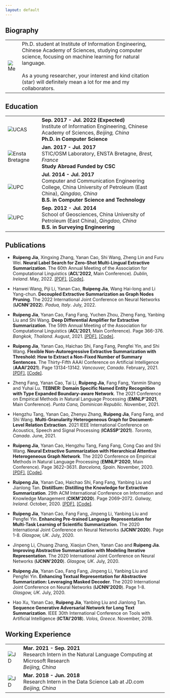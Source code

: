 ```yaml
---
layout: default
---
```


## Biography

|                       |          |
| ----------------------| -------- |
| ![Me](./Logo/Me_2.jpg) | Ph.D. student at Institute of Information Engineering, Chinese Academy of Sciences, studying computer science, focusing on machine learning for natural language. <br> <br> As a young researcher, your interest and kind citation (star) will definitely mean a lot for me and my collaborators. |

## Education

|                                              |          |
| -------------------------------------------- | -------- |
| ![UCAS](./Logo/UCAS.jpeg)                    | **Sep. 2017 - Jul. 2022 (Expected)** <br> Institute of Information Engineering, Chinese Academy of Sciences, *Beijing, China* <br> **Ph.D. in Computer Science** |
| ![Ensta Bretagne](./Logo/Ensta-Bretagne.jpg) | **Jan. 2017 - Jul. 2017** <br> STIC/OSM Laboratory, ENSTA Bretagne, *Brest, France* <br> **Study Abroad Funded by CSC** |
| ![UPC](./Logo/UPC.jpg)                       | **Jul. 2014 - Jul. 2017** <br> Computer and Communication Engineering College, China University of Petroleum (East China), *Qingdao, China* <br> **B.S. in Computer Science and Technology** |
| ![UPC](./Logo/UPC.jpg)                       | **Sep. 2012 - Jul. 2014** <br> School of Geosciences, China University of Petroleum (East China), *Qingdao, China* <br> **B.S. in Surveying Engineering** |

## Publications

- **Ruipeng Jia**, Xingxing Zhang, Yanan Cao, Shi Wang, Zheng Lin and Furu Wei.
  **Neural Label Search for Zero-Shot Multi-Lingual Extractive Summarization**.
  The 60th Annual Meeting of the Association for Computational Linguistics (**ACL'2022**, Main Conference).
  *Dublin, Ireland*. May, 2022.
  [[PDF]](https://papers.jiaruipeng.com/2022_ACL.pdf), [[Code]](https://github.com/jiaruipeng1994/Extractive_Summarization).

- Hanwei Wang, Piji Li, Yanan Cao, **Ruipeng Jia**, Wang Hai-long and Li Yang-chun.
  **Decoupled Extractive Summarization as Graph Nodes Pruning**.
  The 2022 International Joint Conference on Neural Networks (**IJCNN'2022**).
  *Padua, Italy*. July, 2022.

- **Ruipeng Jia**, Yanan Cao, Fang Fang, Yuchen Zhou, Zheng Fang, Yanbing Liu and Shi Wang.
  **Deep Differential Amplifier for Extractive Summarization**.
  The 59th Annual Meeting of the Association for Computational Linguistics (**ACL'2021**, Main Conference).
  Page 366-376.
  *Bangkok, Thailand*. August, 2021.
  [[PDF]](https://papers.jiaruipeng.com/2021_ACL.pdf), [[Code]](https://github.com/jiaruipeng1994/Extractive_Summarization).

- **Ruipeng Jia**, Yanan Cao, Haichao Shi, Fang Fang, Pengfei Yin, and Shi Wang.
  **Flexible Non-Autoregressive Extractive Summarization with Threshold: How to Extract a Non-Fixed Number of Summary Sentences**.
  The Thirty-Fifth AAAI Conference on Artificial Intelligence (**AAAI'2021**).
  Page 13134-13142.
  *Vancouver, Canada*. February, 2021.
  [[PDF]](https://papers.jiaruipeng.com/2021_AAAI.pdf), [[Code]](https://github.com/jiaruipeng1994/Extractive_Summarization).

- Zheng Fang, Yanan Cao, Tai Li, **Ruipeng Jia**, Fang Fang, Yanmin Shang and Yuhai Lu.
  **TEBNER: Domain Specific Named Entity Recognition with Type Expanded Boundary-aware Network**.
  The 2021 Conference on Empirical Methods in Natural Language Processing (**EMNLP'2021**, Main Conference).
  *Punta Cana, Dominican Republic*. November, 2021.

- Hengzhu Tang, Yanan Cao, Zhenyu Zhang, **Ruipeng Jia**, Fang Fang, and Shi Wang.
  **Multi-Granularity Heterogeneous Graph for Document-Level Relation Extraction**.
  2021 IEEE International Conference on Acoustics, Speech and Signal Processing (**ICASSP'2021**).
  *Toronto, Canada*. June, 2021.

- **Ruipeng Jia**, Yanan Cao, Hengzhu Tang, Fang Fang, Cong Cao and Shi Wang.
  **Neural Extractive Summarization with Hierarchical Attentive Heterogeneous Graph Network**.
  The 2020 Conference on Empirical Methods in Natural Language Processing (**EMNLP'2020**, Main Conference).
  Page 3622–3631.
  *Barcelona, Spain*. November, 2020.
  [[PDF]](https://papers.jiaruipeng.com/2020_EMNLP.pdf), [[Code]](https://github.com/jiaruipeng1994/Extractive_Summarization).

- **Ruipeng Jia**, Yanan Cao, Haichao Shi, Fang Fang, Yanbing Liu and Jianlong Tan.
  **DistilSum: Distilling the Knowledge for Extractive Summarization**.
  29th ACM International Conference on Information and Knowledge Management (**CIKM'2020**).
  Page 2069–2072.
  *Galway, Ireland*. October, 2020.
  [[PDF]](https://papers.jiaruipeng.com/2020_CIKM.pdf), [[Code]](https://github.com/jiaruipeng1994/Extractive_Summarization).

- **Ruipeng Jia**, Yanan Cao, Fang Fang, Jinpeng Li, Yanbing Liu and Pengfei Yin.
  **Enhancing Pre-trained Language Representation for Multi-Task Learning of Scientific Summarization**.
  The 2020 International Joint Conference on Neural Networks (**IJCNN'2020**).
  Page 1-8.
  *Glasgow, UK*. July, 2020.

- Jinpeng Li, Chuang Zhang, Xiaojun Chen, Yanan Cao and **Ruipeng Jia**.
  **Improving Abstractive Summarization with Modeling Iterative Representation**.
  The 2020 International Joint Conference on Neural Networks (**IJCNN'2020**).
  *Glasgow, UK*. July, 2020.

- **Ruipeng Jia**, Yanan Cao, Fang Fang, Jinpeng Li, Yanbing Liu and Pengfei Yin.
  **Enhancing Textual Representation for Abstractive Summarization: Leveraging Masked Decoder**.
  The 2020 International Joint Conference on Neural Networks (**IJCNN'2020**).
  Page 1-8.
  *Glasgow, UK*. July, 2020.

- Hao Xu, Yanan Cao, **Ruipeng Jia**, Yanbing Liu and Jianlong Tan.
  **Sequence Generative Adversarial Network for Long Text Summarization**.
  IEEE 30th International Conference on Tools with Artificial Intelligence (**ICTAI'2018**).
  *Volos, Greece*. November, 2018.

## Working Experience

|                                              |          |
| -------------------------------------------- | -------- |
| ![JD](./Logo/Microsoft.png) | **Mar. 2021 - Sep. 2021** <br> Research Intern in the Natural Language Computing at Microsoft Research <br> *Beijing, China* |
| ![JD](./Logo/JD.png) | **Mar. 2018 - Jun. 2018** <br> Research Intern in the Data Science Lab at JD.com <br> *Beijing, China* |
